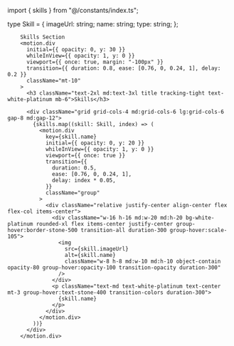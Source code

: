 import { skills } from "@/constants/index.ts";

type Skill = {
  imageUrl: string;
  name: string;
  type: string;
};

        Skills Section
        <motion.div
          initial={{ opacity: 0, y: 30 }}
          whileInView={{ opacity: 1, y: 0 }}
          viewport={{ once: true, margin: "-100px" }}
          transition={{ duration: 0.8, ease: [0.76, 0, 0.24, 1], delay: 0.2 }}
          className="mt-10"
        >
          <h3 className="text-2xl md:text-3xl title tracking-tight text-white-platinum mb-6">Skills</h3>

          <div className="grid grid-cols-4 md:grid-cols-6 lg:grid-cols-6 gap-8 md:gap-12">
            {skills.map((skill: Skill, index) => (
              <motion.div
                key={skill.name}
                initial={{ opacity: 0, y: 20 }}
                whileInView={{ opacity: 1, y: 0 }}
                viewport={{ once: true }}
                transition={{
                  duration: 0.5,
                  ease: [0.76, 0, 0.24, 1],
                  delay: index * 0.05,
                }}
                className="group"
              >
                <div className="relative justify-center align-center flex flex-col items-center">
                  <div className="w-16 h-16 md:w-20 md:h-20 bg-white-platinum rounded-xl flex items-center justify-center group-hover:border-stone-500 transition-all duration-300 group-hover:scale-105">
                    <img
                      src={skill.imageUrl}
                      alt={skill.name}
                      className="w-8 h-8 md:w-10 md:h-10 object-contain opacity-80 group-hover:opacity-100 transition-opacity duration-300"
                    />
                  </div>
                  <p className="text-md text-white-platinum text-center mt-3 group-hover:text-stone-400 transition-colors duration-300">
                    {skill.name}
                  </p>
                </div>
              </motion.div>
            ))}
          </div>
        </motion.div>

